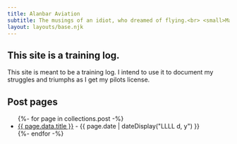 ```yaml
---
title: Alanbar Aviation 
subtitle: The musings of an idiot, who dreamed of flying.<br> <small>Managed by <a href="https://twitter.com/nabilalanbar">Nabil</a></small>.
layout: layouts/base.njk
---
```

## This site is a training log.

This site is meant to be a training log. I intend to use it to document my struggles and triumphs as I get my pilots license.

## Post pages

<ul class="listing">
{%- for page in collections.post -%}
  <li>
    <a href="{{ page.url }}">{{ page.data.title }}</a> -
    <time datetime="{{ page.date }}">{{ page.date | dateDisplay("LLLL d, y") }}</time>
  </li>
{%- endfor -%}
</ul>
